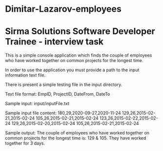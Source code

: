 # Dimitar-Lazarov-employees
# Sirma Solutions Software Developer Trainee - interview task

This is a simple console application which finds the couple of employees who have worked together on common projects for the longest time.

In order to use the application you must provide a path to the input information text file.

There is present a simple testing file in the input directory.

Text file format:
EmpID, ProjectID, DateFrom, DateTo

Sample input:
input/inputFile.txt

Sample input file content:
180,29,2020-09-27,2020-11-24
129,26,2015-02-21,2015-02-24
105,26,2015-02-21,2015-02-24
123,26,2015-02-22,2015-02-24
129,26,2015-02-20,2015-02-24
105,26,2015-02-21,2015-02-24

Sample output:
The couple of employees who have worked together on common projects for the longest time is: 129 & 105. They have worked together for 3 days.
